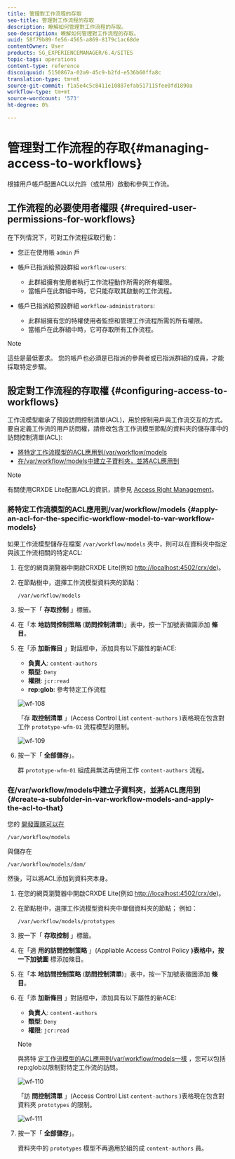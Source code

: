 ```yaml
---
title: 管理對工作流程的存取
seo-title: 管理對工作流程的存取
description: 瞭解如何管理對工作流程的存取。
seo-description: 瞭解如何管理對工作流程的存取。
uuid: 58f79b89-fe56-4565-a869-8179c1ac68de
contentOwner: User
products: SG_EXPERIENCEMANAGER/6.4/SITES
topic-tags: operations
content-type: reference
discoiquuid: 5150867a-02a9-45c9-b2fd-e536b60ffa8c
translation-type: tm+mt
source-git-commit: f1a5e4c5c8411e10887efab517115fee0fd1890a
workflow-type: tm+mt
source-wordcount: '573'
ht-degree: 0%

---
```



# 管理對工作流程的存取{#managing-access-to-workflows}

根據用戶帳戶配置ACL以允許（或禁用）啟動和參與工作流。

## 工作流程的必要使用者權限 {#required-user-permissions-for-workflows}

在下列情況下，可對工作流程採取行動：

* 您正在使用帳 `admin` 戶
* 帳戶已指派給預設群組 `workflow-users`:

   * 此群組擁有使用者執行工作流程動作所需的所有權限。
   * 當帳戶在此群組中時，它只能存取其啟動的工作流程。

* 帳戶已指派給預設群組 `workflow-administrators`:

   * 此群組擁有您的特權使用者監控和管理工作流程所需的所有權限。
   * 當帳戶在此群組中時，它可存取所有工作流程。

>[!NOTE]
>
>這些是最低要求。 您的帳戶也必須是已指派的參與者或已指派群組的成員，才能採取特定步驟。

## 設定對工作流程的存取權 {#configuring-access-to-workflows}

工作流模型繼承了預設訪問控制清單(ACL)，用於控制用戶與工作流交互的方式。 要自定義工作流的用戶訪問權，請修改包含工作流模型節點的資料夾的儲存庫中的訪問控制清單(ACL):

* [將特定工作流模型的ACL應用到/var/workflow/models](/help/sites-administering/workflows-managing.md#apply-an-acl-for-the-specific-workflow-model-to-var-workflow-models)
* [在/var/workflow/models中建立子資料夾，並將ACL應用到](/help/sites-administering/workflows-managing.md#create-a-subfolder-in-var-workflow-models-and-apply-the-acl-to-that)

>[!NOTE]
>
>有關使用CRXDE Lite配置ACL的資訊，請參見 [Access Right Management](/help/sites-administering/user-group-ac-admin.md#access-right-management)。

### 將特定工作流模型的ACL應用到/var/workflow/models {#apply-an-acl-for-the-specific-workflow-model-to-var-workflow-models}

如果工作流模型儲存在檔案 `/var/workflow/models` 夾中，則可以在資料夾中指定與該工作流相關的特定ACL:

1. 在您的網頁瀏覽器中開啟CRXDE Lite(例如 [http://localhost:4502/crx/de](http://localhost:4502/crx/de))。
1. 在節點樹中，選擇工作流模型資料夾的節點：

   `/var/workflow/models`

1. 按一下「 **存取控制** 」標籤。
1. 在「本 **地訪問控制策略** (**訪問控制清單**)」表中，按一下加號表徵圖添加 **條目**。
1. 在「添 **加新條目** 」對話框中，添加具有以下屬性的新ACE:

   * **負責人**: `content-authors`
   * **類型**: `Deny`
   * **權限**: `jcr:read`
   * **rep:glob**: 參考特定工作流程

   ![wf-108](assets/wf-108.png)

   「存 **取控制清單** 」(Access Control List `content-authors` )表格現在包含對工作 `prototype-wfm-01` 流程模型的限制。

   ![wf-109](assets/wf-109.png)

1. 按一下「 **全部儲存**」。

   群 `prototype-wfm-01` 組成員無法再使用工作 `content-authors` 流程。

### 在/var/workflow/models中建立子資料夾，並將ACL應用到 {#create-a-subfolder-in-var-workflow-models-and-apply-the-acl-to-that}

您的 [開發團隊可以在](/help/sites-developing/workflows-models.md#creating-a-new-workflow)

`/var/workflow/models`

與儲存在

`/var/workflow/models/dam/`

然後，可以將ACL添加到資料夾本身。

1. 在您的網頁瀏覽器中開啟CRXDE Lite(例如 [http://localhost:4502/crx/de](http://localhost:4502/crx/de))。
1. 在節點樹中，選擇工作流模型資料夾中單個資料夾的節點； 例如：

   `/var/workflow/models/prototypes`

1. 按一下「 **存取控制** 」標籤。
1. 在「適 **用的訪問控制策略** 」(Appliable Access Control Policy **)表格中，按一下加號圖** 標添加條目。
1. 在「本 **地訪問控制策略** (**訪問控制清單**)」表中，按一下加號表徵圖添加 **條目**。
1. 在「添 **加新條目** 」對話框中，添加具有以下屬性的新ACE:

   * **負責人**: `content-authors`
   * **類型**: `Deny`
   * **權限**: `jcr:read`

   >[!NOTE]
   >
   >與將特 [定工作流模型的ACL應用到/var/workflow/models一樣](/help/sites-administering/workflows-managing.md#apply-an-acl-for-the-specific-workflow-model-to-var-workflow-models) ，您可以包括rep:glob以限制對特定工作流的訪問。

   ![wf-110](assets/wf-110.png)

   「訪 **問控制清單** 」(Access Control List `content-authors` )表格現在包含對資料夾 `prototypes` 的限制。

   ![wf-111](assets/wf-111.png)

1. 按一下「 **全部儲存**」。

   資料夾中的 `prototypes` 模型不再適用於組的成 `content-authors` 員。

